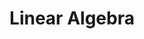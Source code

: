 ---
layout: category
title: Linear Algebra
permalink: /LinearAlgebra
show_sidebar: false
menubar: menu
---